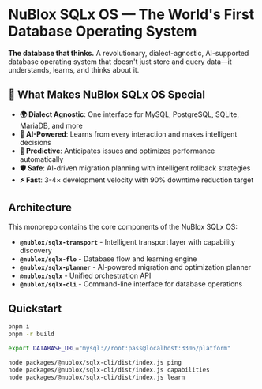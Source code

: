 
# NuBlox SQLx OS — The World's First Database Operating System

**The database that thinks.** A revolutionary, dialect-agnostic, AI-supported database operating system that doesn't just store and query data—it understands, learns, and thinks about it.

## 🧠 What Makes NuBlox SQLx OS Special

- **🌍 Dialect Agnostic**: One interface for MySQL, PostgreSQL, SQLite, MariaDB, and more
- **🤖 AI-Powered**: Learns from every interaction and makes intelligent decisions
- **🔮 Predictive**: Anticipates issues and optimizes performance automatically  
- **🛡️ Safe**: AI-driven migration planning with intelligent rollback strategies
- **⚡ Fast**: 3-4× development velocity with 90% downtime reduction target

## Architecture

This monorepo contains the core components of the NuBlox SQLx OS:

- **`@nublox/sqlx-transport`** - Intelligent transport layer with capability discovery
- **`@nublox/sqlx-flo`** - Database flow and learning engine  
- **`@nublox/sqlx-planner`** - AI-powered migration and optimization planner
- **`@nublox/sqlx`** - Unified orchestration API
- **`@nublox/sqlx-cli`** - Command-line interface for database operations

## Quickstart
```bash
pnpm i
pnpm -r build

export DATABASE_URL="mysql://root:pass@localhost:3306/platform"

node packages/@nublox/sqlx-cli/dist/index.js ping
node packages/@nublox/sqlx-cli/dist/index.js capabilities
node packages/@nublox/sqlx-cli/dist/index.js learn
```
